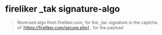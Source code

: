 # fireliker _tak signature-algo
> Reversed algo from fireliker.com, for the _tac signature in the captcha of [https://fireliker.com/secure.php] , for the payload
